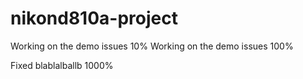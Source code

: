 # nikond810a-project


Working on the demo issues 10%
Working on the demo issues 100%


Fixed blablalballb 1000%
